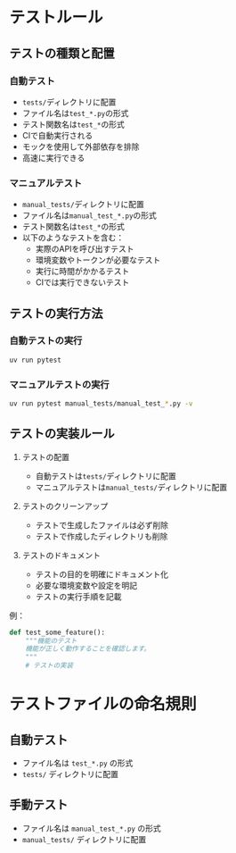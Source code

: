 # テストルール

## テストの種類と配置

### 自動テスト
- `tests/`ディレクトリに配置
- ファイル名は`test_*.py`の形式
- テスト関数名は`test_*`の形式
- CIで自動実行される
- モックを使用して外部依存を排除
- 高速に実行できる

### マニュアルテスト
- `manual_tests/`ディレクトリに配置
- ファイル名は`manual_test_*.py`の形式
- テスト関数名は`test_*`の形式
- 以下のようなテストを含む：
  - 実際のAPIを呼び出すテスト
  - 環境変数やトークンが必要なテスト
  - 実行に時間がかかるテスト
  - CIでは実行できないテスト

## テストの実行方法

### 自動テストの実行
```bash
uv run pytest
```

### マニュアルテストの実行
```bash
uv run pytest manual_tests/manual_test_*.py -v
```

## テストの実装ルール

1. テストの配置
   - 自動テストは`tests/`ディレクトリに配置
   - マニュアルテストは`manual_tests/`ディレクトリに配置

2. テストのクリーンアップ
   - テストで生成したファイルは必ず削除
   - テストで作成したディレクトリも削除

3. テストのドキュメント
   - テストの目的を明確にドキュメント化
   - 必要な環境変数や設定を明記
   - テストの実行手順を記載

例：
```python
def test_some_feature():
    """機能のテスト
    機能が正しく動作することを確認します。
    """
    # テストの実装
```

# テストファイルの命名規則

## 自動テスト
- ファイル名は `test_*.py` の形式
- `tests/` ディレクトリに配置

## 手動テスト
- ファイル名は `manual_test_*.py` の形式
- `manual_tests/` ディレクトリに配置 